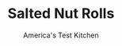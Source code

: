 ---
layout: ../../layouts/MarkdownPostLayout.astro
title: Salted Nut Rolls
author: America's Test Kitchen
pubDate: 2023-03-15
description: "The combination of gooey marshmallows, sweet caramel candies, and salted peanuts is a little messy but well worth it."
image_url: https://res.cloudinary.com/hksqkdlah/image/upload/ar_1:1,c_fill,dpr_2.0,f_auto,fl_lossy.progressive.strip_profile,g_faces:auto,q_auto:low,w_344/8672_sfs-saltynutlog-2-cco
tags: ["Desserts or Baked Goods","Candy","Cookies","Looking for a Recipe"]
calories: 
protein: 
carbohydrates: 
fats: 
fiber: 
ingredients: ["12 tablespoons, (1 1/2 sticks) unsalted butter","4 cups, mini-marshmallows","2 teaspoons, vanilla extract","1/2 teaspoon, salt","4 cups (16 ounces), confectioners' sugar, sifted","2 cups, salted dry-roasted peanuts, chopped fine","1 (14-ounce) bag, soft caramel candies","1 , (14-ounce) can sweetened condensed milk"]
serves: 
time: "45 minutes, plus 1¼ hours chilling"
instructions: ["Heat 8 tablespoons butter, marshmallows, vanilla, and salt in large saucepan over medium heat, whisking until smooth, about 5 minutes. Stir in sugar and remove from heat.","When cool enough to handle, scrape mixture onto clean work surface and knead until shiny. Divide mixture into 8 pieces and roll each into 4-inch-long rope. Transfer ropes to parchment-lined plate and refrigerate until firm, about 15 minutes.","Place nuts in shallow dish. Heat caramels, condensed milk, and remaining butter in clean saucepan over medium heat, whisking until smooth, about 5 minutes. One at a time, dip chilled ropes into caramel mixture and roll in nuts, pressing to adhere. Return coated ropes to plate and refrigerate until firm, about 1 hour. Cut ropes into 1-inch pieces. Serve."]
nutrition: ["null calories"]
notes: "Use a food processor to finely chop the nuts."
---